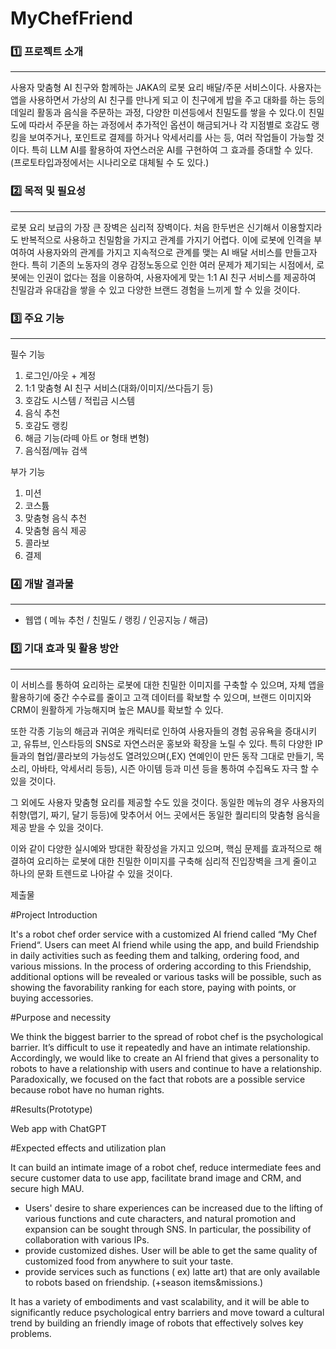 # MyChefFriend

### 1️⃣ 프로젝트 소개
---
사용자 맞춤형 AI 친구와 함께하는 JAKA의 로봇 요리 배달/주문 서비스이다. 사용자는 앱을 사용하면서 가상의 AI 친구를 만나게 되고 이 친구에게 밥을 주고 대화를 하는 등의 데일리 활동과 음식을 주문하는 과정, 다양한 미션등에서 친밀도를 쌓을 수 있다.이 친밀도에 따라서 주문을 하는 과정에서 추가적인 옵션이 해금되거나 각 지점별로 호감도 랭킹을 보여주거나, 포인트로 결제를 하거나 악세서리를 사는 등, 여러 작업들이 가능할 것이다.
특히 LLM AI를 활용하여 자연스러운 AI를 구현하여 그 효과를 증대할 수 있다. (프로토타입과정에서는 시나리오로 대체될 수 도 있다.)


### 2️⃣ 목적 및 필요성
---
로봇 요리 보급의 가장 큰 장벽은 심리적 장벽이다. 처음 한두번은 신기해서 이용할지라도 반복적으로 사용하고 친밀함을 가지고 관계를 가지기 어렵다. 이에 로봇에 인격을 부여하여 사용자와의 관계를 가지고 지속적으로 관계를 맺는 AI 배달 서비스를 만들고자 한다. 특히 기존의 노동자의 경우 감정노동으로 인한 여러 문제가 제기되는 시점에서, 로봇에는 인권이 없다는 점을 이용하여, 사용자에게 맞는 1:1 AI 친구 서비스를 제공하여 친밀감과 유대감을 쌓을 수 있고 다양한 브랜드 경험을 느끼게 할 수 있을 것이다.


### 3️⃣ 주요 기능
---
필수 기능

1.  로그인/아웃 + 계정
2. 1:1 맞춤형 AI 친구 서비스(대화/이미지/쓰다듬기 등)
3. 호감도 시스템 / 적립금 시스템
4. 음식 추천
5. 호감도 랭킹
6. 해금 기능(라떼 아트 or 형태 변형)
7. 음식점/메뉴 검색

부가 기능

1. 미션
2. 코스튬
3. 맞춤형 음식 추천
4. 맞춤형 음식 제공
5. 콜라보
6. 결제


### 4️⃣ 개발 결과물
---
- 웹앱 ( 메뉴 추천 / 친밀도 / 랭킹 / 인공지능 / 해금)


### 5️⃣ 기대 효과 및 활용 방안
---
이 서비스를 통하여 요리하는 로봇에 대한 친밀한 이미지를 구축할 수 있으며, 자체 앱을 활용하기에 중간 수수료를 줄이고 고객 데이터를 확보할 수 있으며, 브랜드 이미지와 CRM이 원활하게 가능해지며 높은 MAU를 확보할 수 있다.

또한 각종 기능의 해금과 귀여운 캐릭터로 인하여 사용자들의 경험 공유욕을 증대시키고, 유튜브, 인스타등의 SNS로 자연스러운 홍보와 확장을 노릴 수 있다. 특히 다양한 IP들과의 협업/콜라보의 가능성도 열려있으며(,EX) 연예인이 만든 동작 그대로 만들기, 목소리, 아바타, 악세서리 등등), 시즌 아이템 등과 미션 등을 통하여 수집욕도 자극 할 수 있을 것이다.

그 외에도 사용자 맞춤형 요리를 제공할 수도 있을 것이다. 동일한 메뉴의 경우 사용자의 취향(맵기, 짜기, 달기 등등)에 맞추어서 어느 곳에서든 동일한 퀄리티의 맞춤형 음식을 제공 받을 수 있을 것이다.

이와 같이 다양한 실시예와 방대한 확장성을 가지고 있으며, 핵심 문제를 효과적으로 해결하여 요리하는 로봇에 대한 친밀한 이미지를 구축해 심리적 진입장벽을 크게 줄이고 하나의 문화 트렌드로 나아갈 수 있을 것이다.

제출물

#Project Introduction

It's a robot chef order service with a customized AI friend called “My Chef Friend“. Users can meet AI friend while using the app, and build Friendship in daily activities such as feeding them and talking, ordering food, and various missions. In the process of ordering according to this Friendship, additional options will be revealed or various tasks will be possible, such as showing the favorability ranking for each store, paying with points, or buying accessories.

#Purpose and necessity

We think the biggest barrier to the spread of robot chef is the psychological barrier. It’s difficult to use it repeatedly and have an intimate relationship. Accordingly, we would like to create an AI friend that gives a personality to robots to have a relationship with users and continue to have a relationship. Paradoxically, we focused on the fact that robots are a possible service because robot have no human rights.

#Results(Prototype)

Web app with ChatGPT

#Expected effects and utilization plan

It can build an intimate image of a robot chef, reduce intermediate fees and secure customer data to use app, facilitate brand image and CRM, and secure high MAU.

- Users' desire to share experiences can be increased due to the lifting of various functions and cute characters, and natural promotion and expansion can be sought through SNS. In particular, the possibility of collaboration with various IPs.
- provide customized dishes. User will be able to get the same quality of customized food from anywhere to suit your taste.
- provide services such as functions ( ex) latte art) that are only available to robots based on friendship. (+season items&missions.)

It has a variety of embodiments and vast scalability, and it will be able to significantly reduce psychological entry barriers and move toward a cultural trend by building an friendly image of robots that effectively solves key problems.